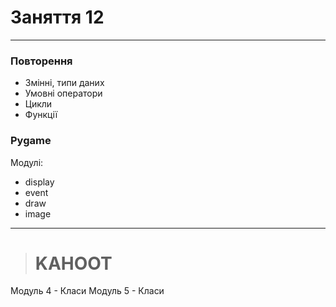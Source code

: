 # Заняття 12

---

### Повторення

- Змінні, типи даних
- Умовні оператори
- Цикли
- Функції


### Pygame

Модулі:

- display
- event
- draw
- image


--- 
> # KAHOOT


Модуль 4 - Класи
Модуль 5 - Класи
